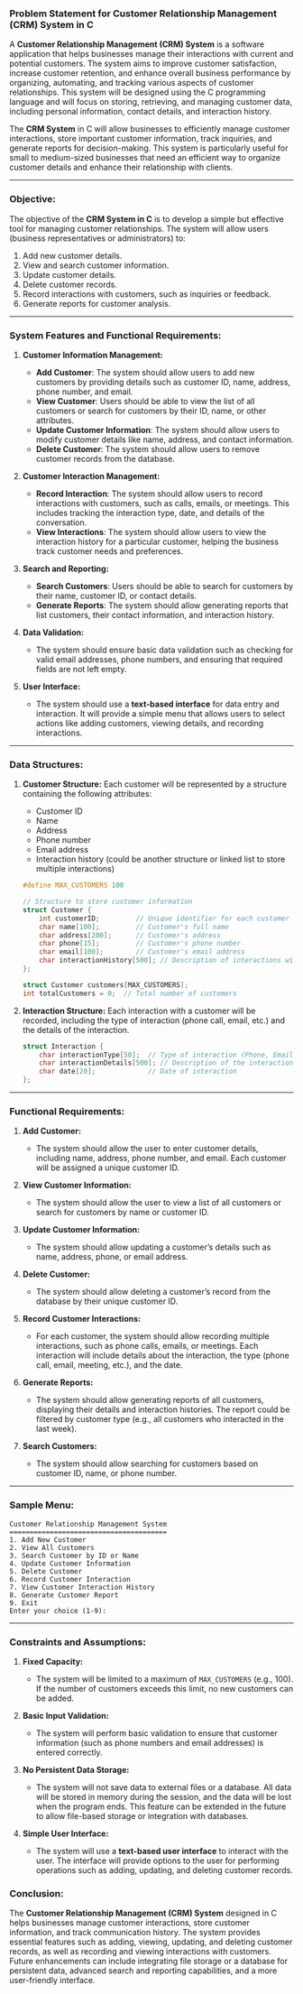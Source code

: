 ### **Problem Statement for Customer Relationship Management (CRM) System in C**

A **Customer Relationship Management (CRM) System** is a software application that helps businesses manage their interactions with current and potential customers. The system aims to improve customer satisfaction, increase customer retention, and enhance overall business performance by organizing, automating, and tracking various aspects of customer relationships. This system will be designed using the C programming language and will focus on storing, retrieving, and managing customer data, including personal information, contact details, and interaction history.

The **CRM System** in C will allow businesses to efficiently manage customer interactions, store important customer information, track inquiries, and generate reports for decision-making. This system is particularly useful for small to medium-sized businesses that need an efficient way to organize customer details and enhance their relationship with clients.

---

### **Objective:**

The objective of the **CRM System in C** is to develop a simple but effective tool for managing customer relationships. The system will allow users (business representatives or administrators) to:
1. Add new customer details.
2. View and search customer information.
3. Update customer details.
4. Delete customer records.
5. Record interactions with customers, such as inquiries or feedback.
6. Generate reports for customer analysis.

---

### **System Features and Functional Requirements:**

1. **Customer Information Management:**
   - **Add Customer**: The system should allow users to add new customers by providing details such as customer ID, name, address, phone number, and email.
   - **View Customer**: Users should be able to view the list of all customers or search for customers by their ID, name, or other attributes.
   - **Update Customer Information**: The system should allow users to modify customer details like name, address, and contact information.
   - **Delete Customer**: The system should allow users to remove customer records from the database.

2. **Customer Interaction Management:**
   - **Record Interaction**: The system should allow users to record interactions with customers, such as calls, emails, or meetings. This includes tracking the interaction type, date, and details of the conversation.
   - **View Interactions**: The system should allow users to view the interaction history for a particular customer, helping the business track customer needs and preferences.

3. **Search and Reporting:**
   - **Search Customers**: Users should be able to search for customers by their name, customer ID, or contact details.
   - **Generate Reports**: The system should allow generating reports that list customers, their contact information, and interaction history.

4. **Data Validation:**
   - The system should ensure basic data validation such as checking for valid email addresses, phone numbers, and ensuring that required fields are not left empty.

5. **User Interface:**
   - The system should use a **text-based interface** for data entry and interaction. It will provide a simple menu that allows users to select actions like adding customers, viewing details, and recording interactions.

---

### **Data Structures:**

1. **Customer Structure:**
   Each customer will be represented by a structure containing the following attributes:
   - Customer ID
   - Name
   - Address
   - Phone number
   - Email address
   - Interaction history (could be another structure or linked list to store multiple interactions)

   ```c
   #define MAX_CUSTOMERS 100

   // Structure to store customer information
   struct Customer {
       int customerID;         // Unique identifier for each customer
       char name[100];         // Customer's full name
       char address[200];      // Customer's address
       char phone[15];         // Customer's phone number
       char email[100];        // Customer's email address
       char interactionHistory[500]; // Description of interactions with the customer
   };

   struct Customer customers[MAX_CUSTOMERS];
   int totalCustomers = 0;  // Total number of customers
   ```

2. **Interaction Structure:**
   Each interaction with a customer will be recorded, including the type of interaction (phone call, email, etc.) and the details of the interaction.

   ```c
   struct Interaction {
       char interactionType[50];  // Type of interaction (Phone, Email, etc.)
       char interactionDetails[500]; // Description of the interaction
       char date[20];             // Date of interaction
   };
   ```

---

### **Functional Requirements:**

1. **Add Customer:**
   - The system should allow the user to enter customer details, including name, address, phone number, and email. Each customer will be assigned a unique customer ID.

2. **View Customer Information:**
   - The system should allow the user to view a list of all customers or search for customers by name or customer ID.

3. **Update Customer Information:**
   - The system should allow updating a customer’s details such as name, address, phone, or email address.

4. **Delete Customer:**
   - The system should allow deleting a customer’s record from the database by their unique customer ID.

5. **Record Customer Interactions:**
   - For each customer, the system should allow recording multiple interactions, such as phone calls, emails, or meetings. Each interaction will include details about the interaction, the type (phone call, email, meeting, etc.), and the date.

6. **Generate Reports:**
   - The system should allow generating reports of all customers, displaying their details and interaction histories. The report could be filtered by customer type (e.g., all customers who interacted in the last week).

7. **Search Customers:**
   - The system should allow searching for customers based on customer ID, name, or phone number.

---

### **Sample Menu:**

```
Customer Relationship Management System
=======================================
1. Add New Customer
2. View All Customers
3. Search Customer by ID or Name
4. Update Customer Information
5. Delete Customer
6. Record Customer Interaction
7. View Customer Interaction History
8. Generate Customer Report
9. Exit
Enter your choice (1-9):
```

---

### **Constraints and Assumptions:**

1. **Fixed Capacity:**
   - The system will be limited to a maximum of `MAX_CUSTOMERS` (e.g., 100). If the number of customers exceeds this limit, no new customers can be added.

2. **Basic Input Validation:**
   - The system will perform basic validation to ensure that customer information (such as phone numbers and email addresses) is entered correctly.

3. **No Persistent Data Storage:**
   - The system will not save data to external files or a database. All data will be stored in memory during the session, and the data will be lost when the program ends. This feature can be extended in the future to allow file-based storage or integration with databases.

4. **Simple User Interface:**
   - The system will use a **text-based user interface** to interact with the user. The interface will provide options to the user for performing operations such as adding, updating, and deleting customer records.

 
 
### **Conclusion:**

The **Customer Relationship Management (CRM) System** designed in C helps businesses manage customer interactions, store customer information, and track communication history. The system provides essential features such as adding, viewing, updating, and deleting customer records, as well as recording and viewing interactions with customers. Future enhancements can include integrating file storage or a database for persistent data, advanced search and reporting capabilities, and a more user-friendly interface.